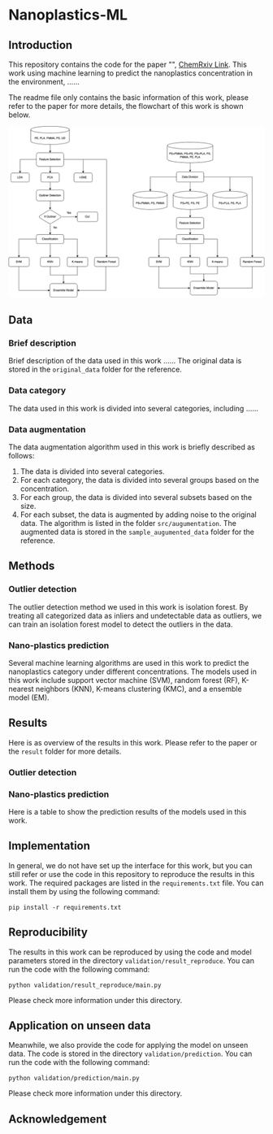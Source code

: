# Nanoplastics-ML
## Introduction
This repository contains the code for the paper "", [ChemRxiv Link]().
This work using machine learning to predict the nanoplastics concentration in the environment, ......

The readme file only contains the basic information of this work, please refer to the paper for more details,
 the flowchart of this work is shown below.

![Flowchart](fig/flowchart.png)

## Data
### Brief description
Brief description of the data used in this work ......
The original data is stored in the `original_data` folder for the reference.
### Data category
The data used in this work is divided into several categories, including ......
### Data augmentation
The data augmentation algorithm used in this work is briefly described as follows:
1. The data is divided into several categories.
2. For each category, the data is divided into several groups based on the concentration.
3. For each group, the data is divided into several subsets based on the size.
4. For each subset, the data is augmented by adding noise to the original data.
The algorithm is listed in the folder `src/augumentation`.
The augmented data is stored in the `sample_augumented_data` folder for the reference.
## Methods
### Outlier detection
The outlier detection method we used in this work is isolation forest. By treating all categorized 
data as inliers and undetectable data as outliers, we can train an isolation forest model to detect
the outliers in the data.

### Nano-plastics prediction
Several machine learning algorithms are used in this work to predict the nanoplastics category under different concentrations.
The models used in this work include support vector machine (SVM), random forest (RF), K-nearest neighbors (KNN),
K-means clustering (KMC), and a ensemble model (EM).

## Results
Here is as overview of the results in this work. Please refer to the paper or the `result` folder
for more details.
### Outlier detection

### Nano-plastics prediction
Here is a table to show the prediction results of the models used in this work.


## Implementation
In general, we do not have set up the interface for this work, but you can still refer or use the code in this repository to 
reproduce the results in this work. The required packages are listed in the `requirements.txt` file. You can install
them by using the following command:
```shell
pip install -r requirements.txt
```

[//]: # (You can also run the program with the following command:)

[//]: # (```shell)

[//]: # (python main.py)

[//]: # (```)

[//]: # (The program will take the data from `sample_augumented_data` folder and output the results in the `result` folder.)

[//]: # (You can set your own preferred algorithms for modelling and evaluation.)

## Reproducibility
The results in this work can be reproduced by using the code and model parameters 
stored in the directory `validation/result_reproduce`.
You can run the code with the following command:
```shell
python validation/result_reproduce/main.py
```
Please check more information under this directory.

## Application on unseen data
Meanwhile, we also provide the code for applying the model on unseen data. The code is stored in the directory
`validation/prediction`. You can run the code with the following command:
```shell
python validation/prediction/main.py
```
Please check more information under this directory.

## Acknowledgement

